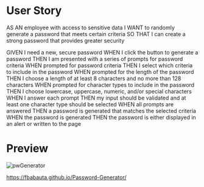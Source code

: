# User Story
AS AN employee with access to sensitive data
I WANT to randomly generate a password that meets certain criteria
SO THAT I can create a strong password that provides greater security

GIVEN I need a new, secure password
WHEN I click the button to generate a password
THEN I am presented with a series of prompts for password criteria
WHEN prompted for password criteria
THEN I select which criteria to include in the password
WHEN prompted for the length of the password
THEN I choose a length of at least 8 characters and no more than 128 characters
WHEN prompted for character types to include in the password
THEN I choose lowercase, uppercase, numeric, and/or special characters
WHEN I answer each prompt
THEN my input should be validated and at least one character type should be selected
WHEN all prompts are answered
THEN a password is generated that matches the selected criteria
WHEN the password is generated
THEN the password is either displayed in an alert or written to the page

# Preview
![pwGenerator](https://user-images.githubusercontent.com/70370805/97674328-7266ee00-1a31-11eb-8ab5-2139b946010b.gif)











https://fbabauta.github.io/Password-Generator/





















